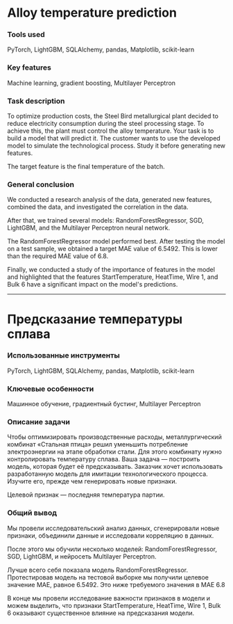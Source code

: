 # Alloy temperature prediction

### Tools used

PyTorch, LightGBM, SQLAlchemy, pandas, Matplotlib, scikit-learn

### Key features

Machine learning, gradient boosting, Multilayer Perceptron

### Task description

To optimize production costs, the Steel Bird metallurgical plant decided to reduce electricity consumption during the steel processing stage. To achieve this, the plant must control the alloy temperature. Your task is to build a model that will predict it. The customer wants to use the developed model to simulate the technological process. Study it before generating new features.

The target feature is the final temperature of the batch.

### General conclusion

We conducted a research analysis of the data, generated new features, combined the data, and investigated the correlation in the data. 

After that, we trained several models: RandomForestRegressor, SGD, LightGBM, and the Multilayer Perceptron neural network. 

The RandomForestRegressor model performed best. After testing the model on a test sample, we obtained a target MAE value of 6.5492. This is lower than the required MAE value of 6.8.

Finally, we conducted a study of the importance of features in the model and highlighted that the features StartTemperature, HeatTime, Wire 1, and Bulk 6 have a significant impact on the model's predictions.


---
# Предсказание температуры сплава

### Использованные инструменты

PyTorch, LightGBM, SQLAlchemy, pandas, Matplotlib, scikit-learn 

### Ключевые особенности

Машинное обучение, градиентный бустинг, Multilayer Perceptron

### Описание задачи

Чтобы оптимизировать производственные расходы, металлургический комбинат «Стальная птица» решил уменьшить потребление электроэнергии на этапе обработки стали. Для этого комбинату нужно контролировать температуру сплава. Ваша задача — построить модель, которая будет её предсказывать. Заказчик хочет использовать разработанную модель для имитации технологического процесса. Изучите его, прежде чем генерировать новые признаки.

Целевой признак — последняя температура партии.

### Общий вывод

Мы провели исследовательский анализ данных, сгенерировали новые признаки, объединили данные и исследовали корреляцию в данных. 

После этого мы обучили несколько моделей: RandomForestRegressor, SGD, LightGBM, и нейросеть Multilayer Perceptron. 

Лучше всего себя показала модель RandomForestRegressor. Протестировав модель на тестовой выборке мы получили целевое значение MAE, равное 6.5492. Это ниже требуемого значения в MAE 6.8

В конце мы провели исследование важности признаков в модели и можем выделить, что признаки StartTemperature, HeatTime, Wire 1, Bulk 6 оказывают существенное влияние на предсказания модели.